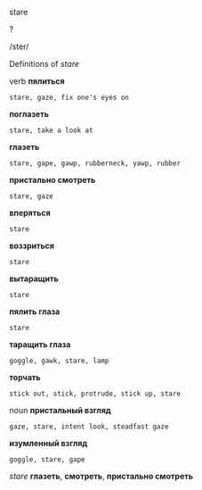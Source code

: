 stare

?

/ster/

Definitions of _stare_

verb
**пялиться**

    stare, gaze, fix one's eyes on
**поглазеть**

    stare, take a look at
**глазеть**

    stare, gape, gawp, rubberneck, yawp, rubber
**пристально смотреть**

    stare, gaze
**вперяться**

    stare
**воззриться**

    stare
**вытаращить**

    stare
**пялить глаза**

    stare
**таращить глаза**

    goggle, gawk, stare, lamp
**торчать**

    stick out, stick, protrude, stick up, stare

noun
**пристальный взгляд**

    gaze, stare, intent look, steadfast gaze
**изумленный взгляд**

    goggle, stare, gape

_stare_
**глазеть**, **смотреть**, **пристально смотреть**